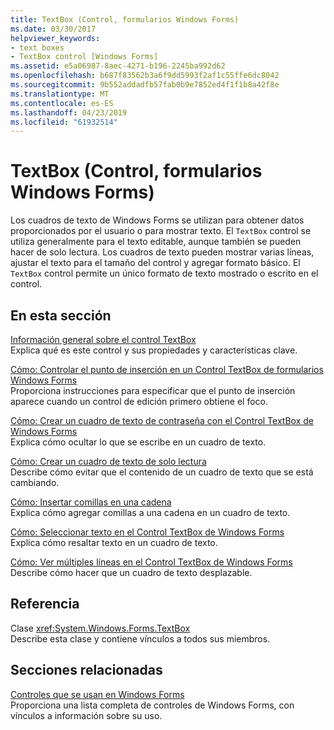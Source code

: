 ```yaml
---
title: TextBox (Control, formularios Windows Forms)
ms.date: 03/30/2017
helpviewer_keywords:
- text boxes
- TextBox control [Windows Forms]
ms.assetid: e5a06987-8aec-4271-b196-2245ba992d62
ms.openlocfilehash: b687f83562b3a6f9dd5993f2af1c55ffe6dc8042
ms.sourcegitcommit: 9b552addadfb57fab0b9e7852ed4f1f1b8a42f8e
ms.translationtype: MT
ms.contentlocale: es-ES
ms.lasthandoff: 04/23/2019
ms.locfileid: "61932514"
---
```

# <a name="textbox-control-windows-forms"></a>TextBox (Control, formularios Windows Forms)
Los cuadros de texto de Windows Forms se utilizan para obtener datos proporcionados por el usuario o para mostrar texto. El `TextBox` control se utiliza generalmente para el texto editable, aunque también se pueden hacer de solo lectura. Los cuadros de texto pueden mostrar varias líneas, ajustar el texto para el tamaño del control y agregar formato básico. El `TextBox` control permite un único formato de texto mostrado o escrito en el control.  
  
## <a name="in-this-section"></a>En esta sección  
 [Información general sobre el control TextBox](textbox-control-overview-windows-forms.md)  
 Explica qué es este control y sus propiedades y características clave.  
  
 [Cómo: Controlar el punto de inserción en un Control TextBox de formularios Windows Forms](how-to-control-the-insertion-point-in-a-windows-forms-textbox-control.md)  
 Proporciona instrucciones para especificar que el punto de inserción aparece cuando un control de edición primero obtiene el foco.  
  
 [Cómo: Crear un cuadro de texto de contraseña con el Control TextBox de Windows Forms](how-to-create-a-password-text-box-with-the-windows-forms-textbox-control.md)  
 Explica cómo ocultar lo que se escribe en un cuadro de texto.  
  
 [Cómo: Crear un cuadro de texto de solo lectura](how-to-create-a-read-only-text-box-windows-forms.md)  
 Describe cómo evitar que el contenido de un cuadro de texto que se está cambiando.  
  
 [Cómo: Insertar comillas en una cadena](how-to-put-quotation-marks-in-a-string-windows-forms.md)  
 Explica cómo agregar comillas a una cadena en un cuadro de texto.  
  
 [Cómo: Seleccionar texto en el Control TextBox de Windows Forms](how-to-select-text-in-the-windows-forms-textbox-control.md)  
 Explica cómo resaltar texto en un cuadro de texto.  
  
 [Cómo: Ver múltiples líneas en el Control TextBox de Windows Forms](how-to-view-multiple-lines-in-the-windows-forms-textbox-control.md)  
 Describe cómo hacer que un cuadro de texto desplazable.  
  
## <a name="reference"></a>Referencia  
 Clase <xref:System.Windows.Forms.TextBox>  
 Describe esta clase y contiene vínculos a todos sus miembros.  
  
## <a name="related-sections"></a>Secciones relacionadas  
 [Controles que se usan en Windows Forms](controls-to-use-on-windows-forms.md)  
 Proporciona una lista completa de controles de Windows Forms, con vínculos a información sobre su uso.
